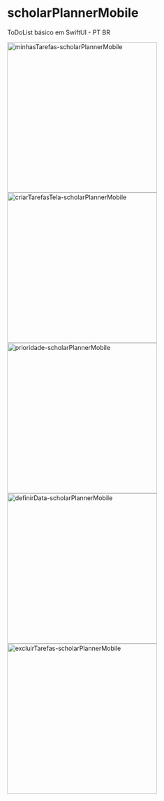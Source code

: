 # scholarPlannerMobile
ToDoList básico em SwiftUI - PT BR

<img width="343" alt="minhasTarefas-scholarPlannerMobile" src="https://github.com/leo-ohasi/scholarPlannerMobile/assets/121554044/e22c2667-d263-4809-82c4-84a9bbd7b16b">


<img width="343" alt="criarTarefasTela-scholarPlannerMobile" src="https://github.com/leo-ohasi/scholarPlannerMobile/assets/121554044/dc567a0a-6ed0-4d2f-80ed-48dfed0c238e">


<img width="343" alt="prioridade-scholarPlannerMobile" src="https://github.com/leo-ohasi/scholarPlannerMobile/assets/121554044/0381ec35-1367-4c49-b615-cfdeb7f513b7">


<img width="343" alt="definirData-scholarPlannerMobile" src="https://github.com/leo-ohasi/scholarPlannerMobile/assets/121554044/adc7203f-da4e-4e09-89a0-6e609e6b54c4">


<img width="343" alt="excluirTarefas-scholarPlannerMobile" src="https://github.com/leo-ohasi/scholarPlannerMobile/assets/121554044/508770b3-fa2b-411b-b548-e71855ce3edf">
